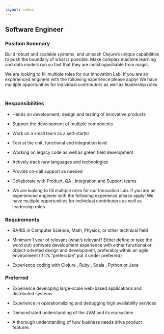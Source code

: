 ```yaml
---
layout: index
---
```


## Software Engineer

### Position Summary

Build robust and scalable systems, and unleash Clojure’s unique
capabilities to push the boundary of what is possible. Make complex
machine learning and data models run so fast that they are
indistinguishable from magic.

We are looking to fill multiple roles for our Innovation Lab. If you
are an experienced engineer with the following experience please
apply! We have multiple opportunities for individual contributors as
well as leadership roles. 　

### Responsibilities

* Hands on development, design and testing of innovative products

* Support the development of multiple components

* Work on a small team as a self-starter

* Test at the unit, functional and integration level

* Working on legacy code as well as green field development

* Actively track new languages and technologies

* Provide on-call support as needed

* Collaborate with Product, QA , Integration and Support teams

* We are looking to fill multiple roles for our Innovation Lab. If you
  are an experienced engineer with the following experience please
  apply! We have multiple opportunities for individual contributors as
  well as leadership roles. 　

### Requirements

* BA/BS in Computer Science, Math, Physics, or other technical field

* Minimum 1 year of relevant (what’s relevant? Either define or take
  the word out) software development experience with either functional
  or object-oriented design and development, preferably within an
  agile environment (if it’s “preferable” put it under preferred)

* Experience coding with Clojure , Ruby , Scala , Python or Java

### Preferred

* Experience developing large-scale web-based applications and
  distributed systems

* Experience in operationalizing and debugging high availability
  services

* Demonstrated understanding of the JVM and its ecosystem

* A thorough understanding of how business needs drive product
  features
